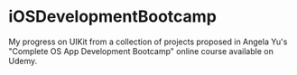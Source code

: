 # iOSDevelopmentBootcamp
My progress on UIKit from a collection of projects proposed in Angela Yu's "Complete OS App Development Bootcamp" online course available on Udemy.
